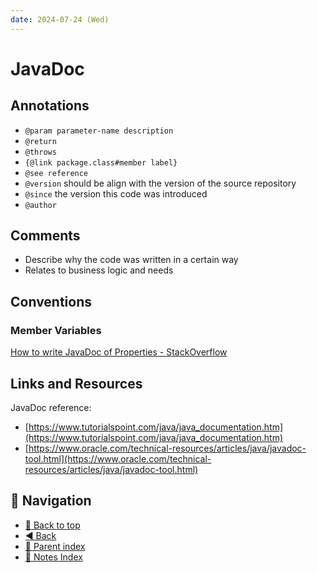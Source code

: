 ```yaml
---
date: 2024-07-24 (Wed)
---
```


# JavaDoc

## Annotations

- `@param parameter-name description`
- `@return`
- `@throws`
- `{@link package.class#member label}`
- `@see reference`
- `@version` should be align with the version of the source repository
- `@since` the version this code was introduced
- `@author`

## Comments

- Describe why the code was written in a certain way
- Relates to business logic and needs

## Conventions

### Member Variables

[How to write JavaDoc of Properties - StackOverflow](https://stackoverflow.com/questions/2273170/how-to-write-javadoc-of-properties)

## Links and Resources

JavaDoc reference:

- [https://www.tutorialspoint.com/java/java_documentation.htm](https://www.tutorialspoint.com/java/java_documentation.htm)
- [https://www.oracle.com/technical-resources/articles/java/javadoc-tool.html](https://www.oracle.com/technical-resources/articles/java/javadoc-tool.html)

## 🧭 Navigation

- [🔼 Back to top](#javadoc)
- [◀️ Back](index.md)
- [🔖 Parent index](index.md)
- [📑 Notes Index](../../index.md)
